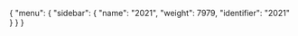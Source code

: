 {
  "menu": {
    "sidebar": {
      "name": "2021",
      "weight": 7979,
      "identifier": "2021"
    }
  }
}
